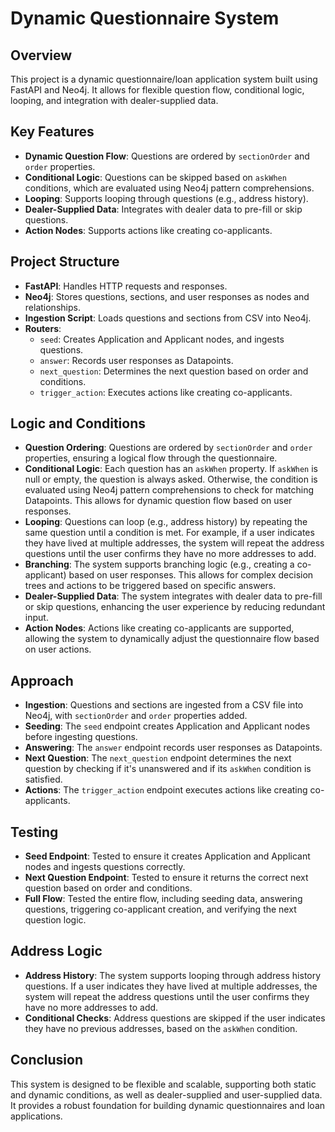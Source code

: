 # Dynamic Questionnaire System

## Overview
This project is a dynamic questionnaire/loan application system built using FastAPI and Neo4j. It allows for flexible question flow, conditional logic, looping, and integration with dealer-supplied data.

## Key Features
- **Dynamic Question Flow**: Questions are ordered by `sectionOrder` and `order` properties.
- **Conditional Logic**: Questions can be skipped based on `askWhen` conditions, which are evaluated using Neo4j pattern comprehensions.
- **Looping**: Supports looping through questions (e.g., address history).
- **Dealer-Supplied Data**: Integrates with dealer data to pre-fill or skip questions.
- **Action Nodes**: Supports actions like creating co-applicants.

## Project Structure
- **FastAPI**: Handles HTTP requests and responses.
- **Neo4j**: Stores questions, sections, and user responses as nodes and relationships.
- **Ingestion Script**: Loads questions and sections from CSV into Neo4j.
- **Routers**:
  - `seed`: Creates Application and Applicant nodes, and ingests questions.
  - `answer`: Records user responses as Datapoints.
  - `next_question`: Determines the next question based on order and conditions.
  - `trigger_action`: Executes actions like creating co-applicants.

## Logic and Conditions
- **Question Ordering**: Questions are ordered by `sectionOrder` and `order` properties, ensuring a logical flow through the questionnaire.
- **Conditional Logic**: Each question has an `askWhen` property. If `askWhen` is null or empty, the question is always asked. Otherwise, the condition is evaluated using Neo4j pattern comprehensions to check for matching Datapoints. This allows for dynamic question flow based on user responses.
- **Looping**: Questions can loop (e.g., address history) by repeating the same question until a condition is met. For example, if a user indicates they have lived at multiple addresses, the system will repeat the address questions until the user confirms they have no more addresses to add.
- **Branching**: The system supports branching logic (e.g., creating a co-applicant) based on user responses. This allows for complex decision trees and actions to be triggered based on specific answers.
- **Dealer-Supplied Data**: The system integrates with dealer data to pre-fill or skip questions, enhancing the user experience by reducing redundant input.
- **Action Nodes**: Actions like creating co-applicants are supported, allowing the system to dynamically adjust the questionnaire flow based on user actions.

## Approach
- **Ingestion**: Questions and sections are ingested from a CSV file into Neo4j, with `sectionOrder` and `order` properties added.
- **Seeding**: The `seed` endpoint creates Application and Applicant nodes before ingesting questions.
- **Answering**: The `answer` endpoint records user responses as Datapoints.
- **Next Question**: The `next_question` endpoint determines the next question by checking if it's unanswered and if its `askWhen` condition is satisfied.
- **Actions**: The `trigger_action` endpoint executes actions like creating co-applicants.

## Testing
- **Seed Endpoint**: Tested to ensure it creates Application and Applicant nodes and ingests questions correctly.
- **Next Question Endpoint**: Tested to ensure it returns the correct next question based on order and conditions.
- **Full Flow**: Tested the entire flow, including seeding data, answering questions, triggering co-applicant creation, and verifying the next question logic.

## Address Logic
- **Address History**: The system supports looping through address history questions. If a user indicates they have lived at multiple addresses, the system will repeat the address questions until the user confirms they have no more addresses to add.
- **Conditional Checks**: Address questions are skipped if the user indicates they have no previous addresses, based on the `askWhen` condition.

## Conclusion
This system is designed to be flexible and scalable, supporting both static and dynamic conditions, as well as dealer-supplied and user-supplied data. It provides a robust foundation for building dynamic questionnaires and loan applications. 
